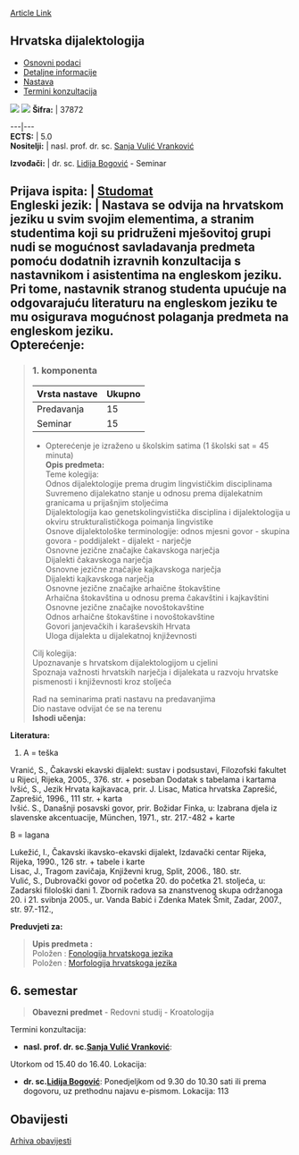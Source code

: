 [Article Link](https://www.fhs.hr/predmet/hrvdij_a)

## Hrvatska dijalektologija
  * [Osnovni podaci](https://www.fhs.hr/predmet/hrvdij_a#v1id-523757_113626_1_0 "Osnovni podaci")
  * [Detaljne informacije](https://www.fhs.hr/predmet/hrvdij_a#v1id-523757_113626_1_1 "Detaljne informacije")
  * [Nastava](https://www.fhs.hr/predmet/hrvdij_a#v1id-523757_113626_1_2 "Nastava")
  * [Termini konzultacija](https://www.fhs.hr/predmet/hrvdij_a#v1id-523757_113626_1_3 "Termini konzultacija")


[![](https://www.fhs.hr/img/flags/gif/hr.gif)](https://www.fhs.hr/predmet/hrvdij_a) [![](https://www.fhs.hr/img/flags/gif/gb.gif)](https://www.fhs.hr/en/course/crodia_c)
**Šifra:** |  37872  
  
---|---  
**ECTS:** |  5.0   
**Nositelji:** |  nasl. prof. dr. sc. [Sanja Vulić Vranković](https://www.fhs.hr/djelatnik/sanja.vulic_vrankovic)   
  
**Izvođači:** |  dr. sc. [Lidija Bogović](https://www.fhs.hr/djelatnik/lidija.bogovic) - Seminar  
  
**Prijava ispita:** |  [Studomat](http://www.isvu.hr/studomat)  
**Engleski jezik:** |  Nastava se odvija na hrvatskom jeziku u svim svojim elementima, a stranim studentima koji su pridruženi mješovitoj grupi nudi se mogućnost savladavanja predmeta pomoću dodatnih izravnih konzultacija s nastavnikom i asistentima na engleskom jeziku. Pri tome, nastavnik stranog studenta upućuje na odgovarajuću literaturu na engleskom jeziku te mu osigurava mogućnost polaganja predmeta na engleskom jeziku.   
**Opterećenje:**  
---  
> ### 1. komponenta
> | Vrsta nastave | Ukupno  
> ---|---  
> Predavanja | 15  
> Seminar | 15  
> * Opterećenje je izraženo u školskim satima (1 školski sat = 45 minuta)   
**Opis predmeta:**  
> Teme kolegija:   
>  Odnos dijalektologije prema drugim lingvističkim disciplinama  
>  Suvremeno dijalekatno stanje u odnosu prema dijalekatnim granicama u prijašnjim stoljećima  
>  Dijalektologija kao genetskolingvistička disciplina i dijalektologija u okviru strukturalističkoga poimanja lingvistike  
>  Osnove dijalektološke terminologije: odnos mjesni govor - skupina govora - poddijalekt - dijalekt - narječje  
>  Osnovne jezične značajke čakavskoga narječja   
>  Dijalekti čakavskoga narječja   
>  Osnovne jezične značajke kajkavskoga narječja   
>  Dijalekti kajkavskoga narječja   
>  Osnovne jezične značajke arhaične štokavštine   
>  Arhaična štokavština u odnosu prema čakavštini i kajkavštini   
>  Osnovne jezične značajke novoštokavštine   
>  Odnos arhaične štokavštine i novoštokavštine  
>  Govori janjevačkih i karaševskih Hrvata   
>  Uloga dijalekta u dijalekatnoj književnosti  
>    
>  Cilj kolegija:  
>  Upoznavanje s hrvatskom dijalektologijom u cjelini  
>  Spoznaja važnosti hrvatskih narječja i dijalekata u razvoju hrvatske pismenosti i književnosti kroz stoljeća   
>    
>  Rad na seminarima prati nastavu na predavanjima  
>  Dio nastave odvijat će se na terenu  
**Ishodi učenja:**  

  
**Literatura:**  
  1. A = teška  
  
Vranić, S., Čakavski ekavski dijalekt: sustav i podsustavi, Filozofski fakultet u Rijeci, Rijeka, 2005., 376. str. + poseban Dodatak s tabelama i kartama  
Ivšić, S., Jezik Hrvata kajkavaca, prir. J. Lisac, Matica hrvatska Zaprešić, Zaprešić, 1996., 111 str. + karta  
Ivšić. S., Današnji posavski govor, prir. Božidar Finka, u: Izabrana djela iz slavenske akcentuacije, München, 1971., str. 217.-482 + karte  
  
  
B = lagana  
  
Lukežić, I., Čakavski ikavsko-ekavski dijalekt, Izdavački centar Rijeka, Rijeka, 1990., 126 str. + tabele i karte  
Lisac, J., Tragom zavičaja, Književni krug, Split, 2006., 180. str.  
Vulić, S., Dubrovački govor od početka 20. do početka 21. stoljeća, u: Zadarski filološki dani 1. Zbornik radova sa znanstvenog skupa održanoga 20. i 21. svibnja 2005., ur. Vanda Babić i Zdenka Matek Šmit, Zadar, 2007., str. 97.-112., 

  
**Preduvjeti za:**  
> **Upis predmeta :**  
>  Položen : [Fonologija hrvatskoga jezika](https://www.fhs.hr/predmet/fhj)  
>  Položen : [Morfologija hrvatskoga jezika](https://www.fhs.hr/predmet/mhj)  
>   
**6. semestar**  
---  
> **Obavezni predmet** - Redovni studij - Kroatologija  
>   
Termini konzultacija: 
  * **nasl. prof. dr. sc.[Sanja Vulić Vranković](https://www.fhs.hr/djelatnik/sanja.vulic_vrankovic)**: 
  
Utorkom od 15.40 do 16.40.
Lokacija: 
  * **dr. sc.[Lidija Bogović](https://www.fhs.hr/djelatnik/lidija.bogovic)**: 
Ponedjeljkom od 9.30 do 10.30 sati ili prema dogovoru, uz prethodnu najavu e-pismom.
Lokacija: 113 


## Obavijesti
[Arhiva obavijesti](https://www.fhs.hr/predmet/hrvdij_a?@=21clr#news_120005 "Arhiva obavijesti")
